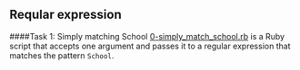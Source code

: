 ## Reqular expression

####Task 1: Simply matching School
[0-simply_match_school.rb](0-simply_match_school.rb) is a Ruby script that accepts one argument and passes it to a regular expression that matches the pattern `School`.
